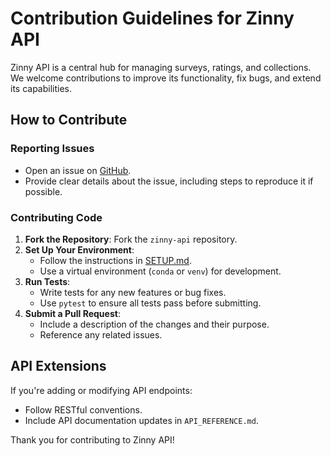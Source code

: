 # Contribution Guidelines for Zinny API

Zinny API is a central hub for managing surveys, ratings, and collections. We welcome contributions to improve its functionality, fix bugs, and extend its capabilities.

## How to Contribute
### Reporting Issues
- Open an issue on [GitHub](https://github.com/RyLaney/zinny-api/issues).
- Provide clear details about the issue, including steps to reproduce it if possible.

### Contributing Code
1. **Fork the Repository**: Fork the `zinny-api` repository.
2. **Set Up Your Environment**:
   - Follow the instructions in [SETUP.md](SETUP.md).
   - Use a virtual environment (`conda` or `venv`) for development.
3. **Run Tests**:
   - Write tests for any new features or bug fixes.
   - Use `pytest` to ensure all tests pass before submitting.
4. **Submit a Pull Request**:
   - Include a description of the changes and their purpose.
   - Reference any related issues.

## API Extensions
If you're adding or modifying API endpoints:
- Follow RESTful conventions.
- Include API documentation updates in `API_REFERENCE.md`.

Thank you for contributing to Zinny API!
